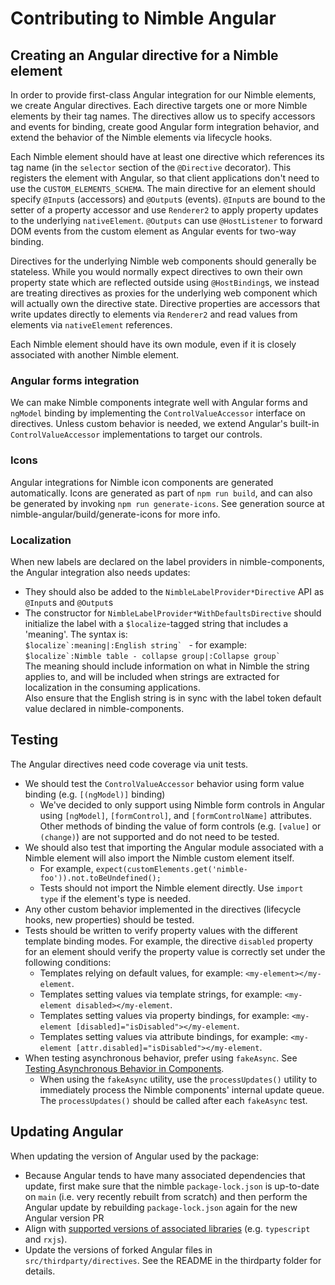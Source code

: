 # Contributing to Nimble Angular

## Creating an Angular directive for a Nimble element

In order to provide first-class Angular integration for our Nimble elements, we create Angular directives. Each directive targets one or more Nimble elements by their tag names. The directives allow us to specify accessors and events for binding, create good Angular form integration behavior, and extend the behavior of the Nimble elements via lifecycle hooks.

Each Nimble element should have at least one directive which references its tag name (in the `selector` section of the `@Directive` decorator). This registers the element with Angular, so that client applications don't need to use the `CUSTOM_ELEMENTS_SCHEMA`. The main directive for an element should specify `@Input`s (accessors) and `@Output`s (events). `@Input`s are bound to the setter of a property accessor and use `Renderer2` to apply property updates to the underlying `nativeElement`. `@Outputs` can use `@HostListener` to forward DOM events from the custom element as Angular events for two-way binding.

Directives for the underlying Nimble web components should generally be stateless. While you would normally expect directives to own their own property state which are reflected outside using `@HostBinding`s, we instead are treating directives as proxies for the underlying web component which will actually own the directive state. Directive properties are accessors that write updates directly to elements via `Renderer2` and read values from elements via `nativeElement` references.

Each Nimble element should have its own module, even if it is closely associated with another Nimble element.

### Angular forms integration

We can make Nimble components integrate well with Angular forms and `ngModel` binding by implementing the `ControlValueAccessor` interface on directives. Unless custom behavior is needed, we extend Angular's built-in `ControlValueAccessor` implementations to target our controls.

### Icons

Angular integrations for Nimble icon components are generated automatically. Icons are generated as part of `npm run build`, and can also be generated by invoking `npm run generate-icons`. See generation source at nimble-angular/build/generate-icons for more info.

### Localization

When new labels are declared on the label providers in nimble-components, the Angular integration also needs updates:
- They should also be added to the `NimbleLabelProvider*Directive` API as `@Input`s and `@Output`s
- The constructor for `NimbleLabelProvider*WithDefaultsDirective` should initialize the label with a `$localize`-tagged string that includes a 'meaning'. The syntax is:  
  ``$localize`:meaning|:English string` `` - for example:  
  ``$localize`:Nimble table - collapse group|:Collapse group` ``  
  The meaning should include information on what in Nimble the string applies to, and will be included when strings are extracted for localization in the consuming applications.  
  Also ensure that the English string is in sync with the label token default value declared in nimble-components.

## Testing

The Angular directives need code coverage via unit tests.
* We should test the `ControlValueAccessor` behavior using form value binding (e.g. `[(ngModel)]` binding)
  * We've decided to only support using Nimble form controls in Angular using `[ngModel]`, `[formControl]`, and `[formControlName]` attributes. Other methods of binding the value of form controls (e.g. `[value]` or `(change)`) are not supported and do not need to be tested.
* We should also test that importing the Angular module associated with a Nimble element will also import the Nimble custom element itself.
  * For example, `expect(customElements.get('nimble-foo')).not.toBeUndefined();`
  * Tests should not import the Nimble element directly. Use `import type` if the element's type is needed.
* Any other custom behavior implemented in the directives (lifecycle hooks, new properties) should be tested.
* Tests should be written to verify property values with the different template binding modes. For example, the directive `disabled` property for an element should verify the property value is correctly set under the following conditions:
  * Templates relying on default values, for example: `<my-element></my-element`.
  * Templates setting values via template strings, for example: `<my-element disabled></my-element`.
  * Templates setting values via property bindings, for example: `<my-element [disabled]="isDisabled"></my-element`.
  * Templates setting values via attribute bindings, for example: `<my-element [attr.disabled]="isDisabled"></my-element`.
* When testing asynchronous behavior, prefer using `fakeAsync`. See [Testing Asynchronous Behavior in Components](https://ni.visualstudio.com/DevCentral/_wiki/wikis/AppCentral.wiki/15402/Testing-Asynchronous-Behavior-in-Components).
  * When using the `fakeAsync` utility, use the `processUpdates()` utility to immediately process the Nimble components' internal update queue. The `processUpdates()` should be called after each `fakeAsync` test.

## Updating Angular

When updating the version of Angular used by the package:
- Because Angular tends to have many associated dependencies that update, first make sure that the nimble `package-lock.json` is up-to-date on `main` (i.e. very recently rebuilt from scratch) and then perform the Angular update by rebuilding `package-lock.json` again for the new Angular version PR
- Align with [supported versions of associated libraries](https://angular.dev/reference/versions) (e.g. `typescript` and `rxjs`).
- Update the versions of forked Angular files in `src/thirdparty/directives`. See the README in the thirdparty folder for details.